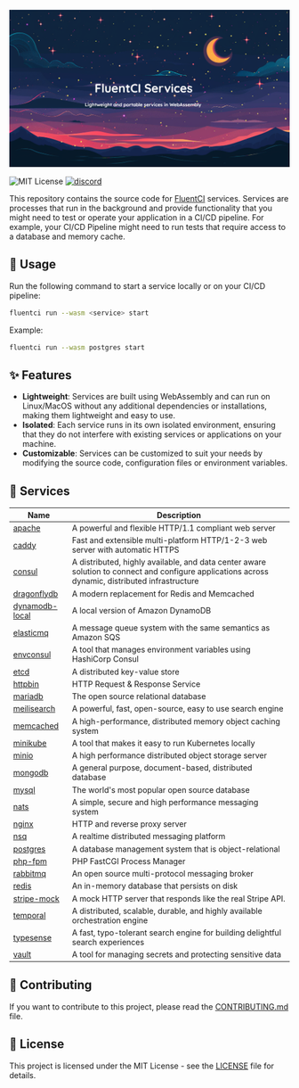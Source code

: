 <p align="center">
  <img src="./.github/assets/banner.png">
</p>

![MIT License](https://img.shields.io/badge/license-MIT-green.svg)
[![discord](https://img.shields.io/discord/1132020671262773358?label=discord&logo=discord&color=5865F2)](https://discord.gg/V4U6dPskKc)

This repository contains the source code for [FluentCI](https://fluentci.io) services.
Services are processes that run in the background and provide functionality that you might need to test or operate your application in a CI/CD pipeline.
For example, your CI/CD Pipeline might need to run tests that require access to a database and memory cache.

## 🚀 Usage

Run the following command to start a service locally or on your CI/CD pipeline:

```bash
fluentci run --wasm <service> start
```

Example:

```bash
fluentci run --wasm postgres start
```

## ✨ Features

- **Lightweight**: Services are built using WebAssembly and can run on Linux/MacOS without any additional dependencies or installations, making them lightweight and easy to use.
- **Isolated**: Each service runs in its own isolated environment, ensuring that they do not interfere with existing services or applications on your machine.
- **Customizable**: Services can be customized to suit your needs by modifying the source code, configuration files or environment variables.

## 🧩 Services

| Name                         | Description        |
|------------------------------|--------------------|
| [apache](./apache)           | A powerful and flexible HTTP/1.1 compliant web server |
| [caddy](./caddy)             | Fast and extensible multi-platform HTTP/1-2-3 web server with automatic HTTPS  |
| [consul](./consul)           | A distributed, highly available, and data center aware solution to connect and configure applications across dynamic, distributed infrastructure |
| [dragonflydb](./dragonflydb) | A modern replacement for Redis and Memcached |
| [dynamodb-local](./dynamodb-local) | A local version of Amazon DynamoDB |
| [elasticmq](./elasticmq/) | A message queue system with the same semantics as Amazon SQS |
| [envconsul](./envconsul)     | A tool that manages environment variables using HashiCorp Consul |
| [etcd](./etcd)               | A distributed key-value store |
| [httpbin](./httpbin)         | HTTP Request & Response Service |
| [mariadb](./mariadb)         | The open source relational database |
| [meilisearch](./meilisearch) | A powerful, fast, open-source, easy to use search engine |
| [memcached](./memcached)     | A high-performance, distributed memory object caching system |
| [minikube](./minikube)       | A tool that makes it easy to run Kubernetes locally |
| [minio](./minio)             | A high performance distributed object storage server |
| [mongodb](./mongodb)         | A general purpose, document-based, distributed database |
| [mysql](./mysql)             | The world's most popular open source database |
| [nats](./nats)              | A simple, secure and high performance messaging system |
| [nginx](./nginx)             | HTTP and reverse proxy server |
| [nsq](./nsq)                 | A realtime distributed messaging platform |
| [postgres](./postgres)       | A database management system that is object-relational |
| [php-fpm](./php)                 | PHP FastCGI Process Manager |
| [rabbitmq](./rabbitmq)       | An open source multi-protocol messaging broker |
| [redis](./redis)             | An in-memory database that persists on disk | 
| [stripe-mock](./stripe-mock/) | A mock HTTP server that responds like the real Stripe API. |
| [temporal](./temporal)       | A distributed, scalable, durable, and highly available orchestration engine |
| [typesense](./typesense)     | A fast, typo-tolerant search engine for building delightful search experiences |
| [vault](./vault)             | A tool for managing secrets and protecting sensitive data |

## 🤝 Contributing

If you want to contribute to this project, please read the [CONTRIBUTING.md](./CONTRIBUTING.md) file.

## 📝 License

This project is licensed under the MIT License - see the [LICENSE](./LICENSE) file for details.